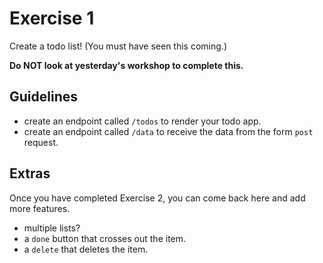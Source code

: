 # Exercise 1

Create a todo list! (You must have seen this coming.)

**Do NOT look at yesterday's workshop to complete this.**

## Guidelines

- create an endpoint called `/todos` to render your todo app.
- create an endpoint called `/data` to receive the data from the form `post` request.

## Extras

Once you have completed Exercise 2, you can come back here and add more features.

- multiple lists?
- a `done` button that crosses out the item.
- a `delete` that deletes the item.
